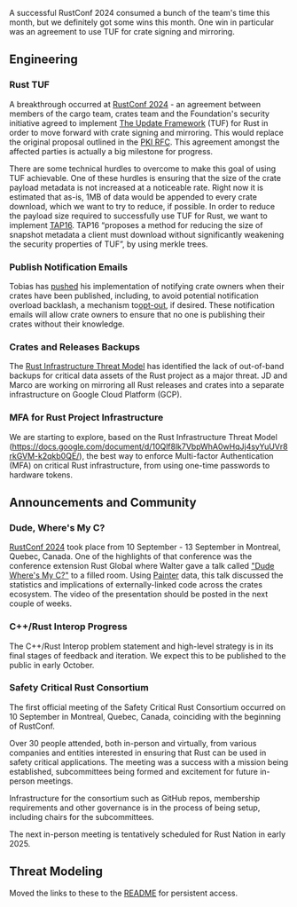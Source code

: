 A successful RustConf 2024 consumed a bunch of the team's time this month, but we definitely got some wins this month. One win in particular was an agreement to use TUF for crate signing and mirroring.

## Engineering

### Rust TUF

A breakthrough occurred at [RustConf 2024](https://rustconf.com) - an agreement between members of the cargo team, crates team and the Foundation's security initiative agreed to implement [The Update Framework](https://theupdateframework.io/) (TUF) for Rust in order to move forward with crate signing and mirroring.  This would replace the original proposal outlined in the [PKI RFC](https://github.com/rust-lang/rfcs/pull/3579). This agreement amongst the affected parties is actually a big milestone for progress.

There are some technical hurdles to overcome to make this goal of using TUF achievable. One of these hurdles is ensuring that the size of the crate payload metadata is not increased at a noticeable rate. Right now it is estimated that as-is, 1MB of data would be appended to every crate download, which we want to try to reduce, if possible. In order to reduce the payload size required to successfully use TUF for Rust, we want to implement [TAP16](https://github.com/theupdateframework/taps/blob/master/tap16.md). TAP16 “proposes a method for reducing the size of snapshot metadata a client must download without significantly weakening the security properties of TUF”, by using merkle trees.

### Publish Notification Emails

Tobias has [pushed](https://github.com/rust-lang/crates.io/pull/9341/) his implementation of notifying crate owners when their crates have been published, including, to avoid potential notification overload backlash, a mechanism to[opt-out](https://github.com/rust-lang/crates.io/pull/9359), if desired. These notification emails will allow crate owners to ensure that no one is publishing their crates without their knowledge.

### Crates and Releases Backups

The [Rust Infrastructure Threat Model](https://docs.google.com/document/d/10Qlf8lk7VbpWhA0wHqJj4syYuUVr8rkGVM-k2qkb0QE/) has identified the lack of out-of-band backups for critical data assets of the Rust project as a major threat. JD and Marco are working on mirroring all Rust releases and crates into a separate infrastructure on Google Cloud Platform (GCP).

### MFA for Rust Project Infrastructure

We are starting to explore, based on the Rust Infrastructure Threat Model (https://docs.google.com/document/d/10Qlf8lk7VbpWhA0wHqJj4syYuUVr8rkGVM-k2qkb0QE/), the best way to enforce Multi-factor Authentication (MFA) on critical Rust infrastructure, from using one-time passwords to hardware tokens.

## Announcements and Community

### Dude, Where's My C?

[RustConf 2024](https://rustconf.com/) took place from 10 September - 13 September in Montreal, Quebec, Canada. One of the highlights of that conference was the conference extension Rust Global where Walter gave a talk called ["Dude Where's My C?"](https://rustconf.com/programs/#1083) to a filled room. Using [Painter](https://github.com/rustfoundation/painter) data, this talk discussed the statistics and implications of externally-linked code across the crates ecosystem. The video of the presentation should be posted in the next couple of weeks.

### C++/Rust Interop Progress

The C++/Rust Interop problem statement and high-level strategy is in its final stages of feedback and iteration. We expect this to be published to the public in early October.

### Safety Critical Rust Consortium

The first official meeting of the Safety Critical Rust Consortium occurred on 10 September in Montreal, Quebec, Canada, coinciding with the beginning of RustConf.

Over 30 people attended, both in-person and virtually, from various companies and entities interested in ensuring that Rust can be used in safety critical applications. The meeting was a success with a mission being established, subcommittees being formed and excitement for future in-person meetings.

Infrastructure for the consortium such as GitHub repos, membership requirements and other governance is in the process of being setup, including chairs for the subcommittees.

The next in-person meeting is tentatively scheduled for Rust Nation in early 2025.

## Threat Modeling

Moved the links to these to the [README](./README.md) for persistent access.